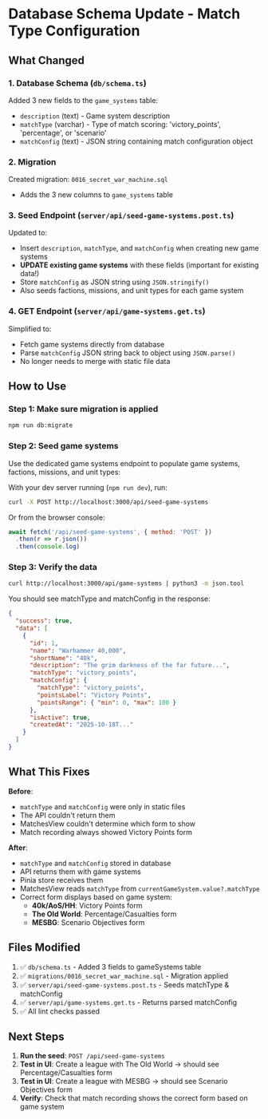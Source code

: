 # Database Schema Update - Match Type Configuration

## What Changed

### 1. Database Schema (`db/schema.ts`)
Added 3 new fields to the `game_systems` table:
- `description` (text) - Game system description
- `matchType` (varchar) - Type of match scoring: 'victory_points', 'percentage', or 'scenario'
- `matchConfig` (text) - JSON string containing match configuration object

### 2. Migration
Created migration: `0016_secret_war_machine.sql`
- Adds the 3 new columns to `game_systems` table

### 3. Seed Endpoint (`server/api/seed-game-systems.post.ts`)
Updated to:
- Insert `description`, `matchType`, and `matchConfig` when creating new game systems
- **UPDATE existing game systems** with these fields (important for existing data!)
- Store `matchConfig` as JSON string using `JSON.stringify()`
- Also seeds factions, missions, and unit types for each game system

### 4. GET Endpoint (`server/api/game-systems.get.ts`)
Simplified to:
- Fetch game systems directly from database
- Parse `matchConfig` JSON string back to object using `JSON.parse()`
- No longer needs to merge with static file data

## How to Use

### Step 1: Make sure migration is applied
```bash
npm run db:migrate
```

### Step 2: Seed game systems
Use the dedicated game systems endpoint to populate game systems, factions, missions, and unit types:

With your dev server running (`npm run dev`), run:
```bash
curl -X POST http://localhost:3000/api/seed-game-systems
```

Or from the browser console:
```javascript
await fetch('/api/seed-game-systems', { method: 'POST' })
  .then(r => r.json())
  .then(console.log)
```

### Step 3: Verify the data
```bash
curl http://localhost:3000/api/game-systems | python3 -m json.tool
```

You should see matchType and matchConfig in the response:
```json
{
  "success": true,
  "data": [
    {
      "id": 1,
      "name": "Warhammer 40,000",
      "shortName": "40k",
      "description": "The grim darkness of the far future...",
      "matchType": "victory_points",
      "matchConfig": {
        "matchType": "victory_points",
        "pointsLabel": "Victory Points",
        "pointsRange": { "min": 0, "max": 100 }
      },
      "isActive": true,
      "createdAt": "2025-10-18T..."
    }
  ]
}
```

## What This Fixes

**Before**: 
- `matchType` and `matchConfig` were only in static files
- The API couldn't return them
- MatchesView couldn't determine which form to show
- Match recording always showed Victory Points form

**After**:
- `matchType` and `matchConfig` stored in database
- API returns them with game systems
- Pinia store receives them
- MatchesView reads `matchType` from `currentGameSystem.value?.matchType`
- Correct form displays based on game system:
  - **40k/AoS/HH**: Victory Points form
  - **The Old World**: Percentage/Casualties form  
  - **MESBG**: Scenario Objectives form

## Files Modified

1. ✅ `db/schema.ts` - Added 3 fields to gameSystems table
2. ✅ `migrations/0016_secret_war_machine.sql` - Migration applied
3. ✅ `server/api/seed-game-systems.post.ts` - Seeds matchType & matchConfig
4. ✅ `server/api/game-systems.get.ts` - Returns parsed matchConfig
5. ✅ All lint checks passed

## Next Steps

1. **Run the seed**: `POST /api/seed-game-systems`
2. **Test in UI**: Create a league with The Old World → should see Percentage/Casualties form
3. **Test in UI**: Create a league with MESBG → should see Scenario Objectives form
4. **Verify**: Check that match recording shows the correct form based on game system

